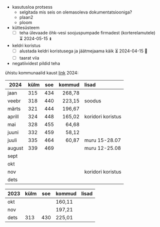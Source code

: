 
- kasutusloa protsess
	- selgitada mis seis on olemasoleva dokumentatsiooniga?
	- plaan2
	- ploom
- küttesüsteem
	- [ ] teha ülevaade õhk-vesi soojuspumpade firmadest (korterelamutele) ⏳ 2024-05-15 ⏫ 
- keldri koristus
	- [ ] alustada keldri koristusega ja jäätmejaama käik ⏳ 2024-04-15 🔼 
	- [ ] taarat viia
- negatiividest pildid teha

ühistu kommunaalid kaust [link](https://drive.google.com/drive/folders/1Zkv9v9fI9V0a7ZcAaSlHNOiu0NJRhIud?usp=drive_link)
2024:

| 2024   | külm | soe | kommud | lisad             |
| ------ | ---- | --- | ------:|:----------------- |
| jaan   | 315  | 434 | 268,78 |                   |
| veebr  | 318  | 440 | 223,15 | soodus            |
| märts  | 321  | 444 | 196,67 |                   |
| aprill | 324  | 448 | 165,02 | koridori koristus |
| mai    | 328  | 455 |  64,68 |                   |
| juuni  | 332  | 459 |  58,12 |                   |
| juuli  | 335  | 464 |  60,87 | muru 15-28.07     |
| august | 339  | 469 |        | muru 12-25.08     |
| sept   |      |     |        |                   |
| okt    |      |     |        |                   |
| nov    |      |     |        | koridori koristus |
| dets   |      |     |        |                   |

| 2023 | külm | soe | kommud | lisad |
| ---- | ---- | --- | ------ | ----- |
| okt  |      |     | 160,11 |       |
| nov  |      |     | 197,21 |       |
| dets | 313  | 430 | 225,01 |       |
